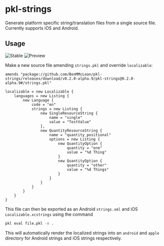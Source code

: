 # pkl-strings

Generate platform specific string/translation files from a single source file. Currently supports iOS and Android.

## Usage
![Stable](https://img.shields.io/github/v/release/BenMMcLean/pkl-strings?label=Stable)
![Preview](https://img.shields.io/github/v/release/BenMMcLean/pkl-strings?label=Preview&include_prereleases)

Make a new source file amending `strings.pkl` and override `localizable`:
```pkl
amends "package://github.com/BenMMcLean/pkl-strings/releases/download/v0.2.0-alpha.9/pkl-strings@0.2.0-alpha.9#/strings.pkl"

localizable = new Localizable {
    languages = new Listing {
        new Language {
            code = "en"
            strings = new Listing {
                new SingleResourceString {
                    name = "single"
                    value = "TestValue"
                },
                new QuantityResourceString {
                    name = "quantity_positional"
                    options = new Listing {
                        new QuantityOption {
                            quantity = "one"
                            value = "%d Thing"
                        }
                        new QuantityOption {
                            quantity = "other"
                            value = "%d Things"
                        }
                    }
                }
            }
        }
    }
}
```

This file can then be exported as an Android `strings.xml` and iOS `Localizable.xcstrings` using the command
```bash
pkl eval file.pkl -m .
```

This will automatically render the localized strings into an `android` and `apple` directory for Android strings and iOS strings respectively.